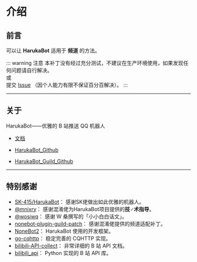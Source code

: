 # 介绍

## 前言

可以让 **HarukaBot** 适用于 **频道** 的方法。

::: warning 注意
本补丁没有经过充分测试，不建议在生产环境使用，如果发现任何问题请自行解决。  
或  
提交 [Issue](https://github.com/17TheWord/HarukaBot_Guild_Patch/issues/new) （因个人能力有限不保证百分百解决）。
:::

---

## 关于

HarukaBot——优雅的 B 站推送 QQ 机器人

- [文档](https://haruka-bot.sk415.icu)


- [HarukaBot_Github](https://github.com/SK-415/HarukaBot)


- [HarukaBot_Guild_Github](https://github.com/17TheWord/HarukaBot_Guild_Patch)

---

## 特别感谢

- [SK-415/HarukaBot](https://github.com/SK-415/HarukaBot)： 感谢SK佬做出如此优雅的机器人。
- [@mnixry](https://github.com/mnixry)： 感谢混淆佬为HarukaBot项目提供的**技♂术指导**。
- [@wosiwq](https://github.com/wosiwq)： 感谢 W 桑撰写的「小小白白话文」。
- [nonebot-plugin-guild-patch](https://github.com/mnixry/nonebot-plugin-guild-patch)： 感谢混淆佬提供的频道适配补丁。
- [NoneBot2](https://github.com/nonebot/nonebot2)： HarukaBot 使用的开发框架。
- [go-cqhttp](https://github.com/Mrs4s/go-cqhttp)： 稳定完善的 CQHTTP 实现。
- [bilibili-API-collect](https://github.com/SocialSisterYi/bilibili-API-collect)： 非常详细的 B 站 API 文档。
- [bilibili_api](https://github.com/Passkou/bilibili_api)： Python 实现的 B 站 API 库。
